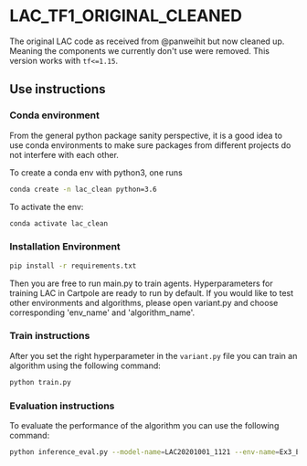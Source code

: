 # LAC_TF1_ORIGINAL_CLEANED

The original LAC code as received from @panweihit but now cleaned up. Meaning the
components we currently don't use were removed. This version works with `tf<=1.15`.

## Use instructions

### Conda environment

From the general python package sanity perspective, it is a good idea to use conda environments to make sure packages from different projects do not interfere with each other.

To create a conda env with python3, one runs

```bash
conda create -n lac_clean python=3.6
```

To activate the env:

```bash
conda activate lac_clean
```

### Installation Environment

```bash
pip install -r requirements.txt
```

Then you are free to run main.py to train agents. Hyperparameters for training LAC in Cartpole are ready to run by default. If you would like to test other environments and algorithms, please open variant.py and choose corresponding 'env_name' and 'algorithm_name'.

### Train instructions

After you set the right hyperparameter in the `variant.py` file you can train an
algorithm using the following command:

```bash
python train.py
```

### Evaluation instructions

To evaluate the performance of the algorithm you can use the following command:

```bash
python inference_eval.py --model-name=LAC20201001_1121 --env-name=Ex3_EKF_gyro
```

